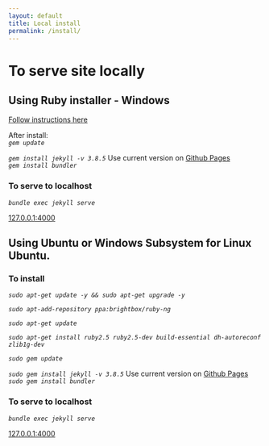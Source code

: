 ```yaml
---
layout: default  
title: Local install  
permalink: /install/
---
```


# To serve site locally

## Using Ruby installer - Windows

[Follow instructions here](https://jekyllrb.com/docs/installation/windows/#installation-via-rubyinstaller)

After install:  
_`gem update`_

_`gem install jekyll -v 3.8.5`_ Use current version on [Github Pages](https://pages.github.com/versions/)  
_`gem install bundler`_

### To serve to localhost

_`bundle exec jekyll serve`_

[127.0.0.1:4000](http://127.0.0.1:4000/)

## Using Ubuntu or Windows Subsystem for Linux Ubuntu.

### To install

_`sudo apt-get update -y && sudo apt-get upgrade -y`_  
  
_`sudo apt-add-repository ppa:brightbox/ruby-ng`_
  
_`sudo apt-get update`_

_`sudo apt-get install ruby2.5 ruby2.5-dev build-essential dh-autoreconf zlib1g-dev`_

_`sudo gem update`_

_`sudo gem install jekyll -v 3.8.5`_ Use current version on [Github Pages](https://pages.github.com/versions/)  
_`sudo gem install bundler`_

### To serve to localhost

_`bundle exec jekyll serve`_

[127.0.0.1:4000](http://127.0.0.1:4000/)
